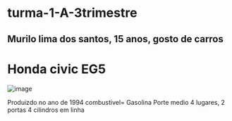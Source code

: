 # turma-1-A-3trimestre
## Murilo lima dos santos, 15 anos, gosto de carros 

# Honda civic EG5
![image](https://github.com/murilo0001/turma-1-A-3trimestre/assets/146739922/9f2e0836-10bd-4cab-9823-d63c32beff5f)

Produizdo no ano de 1994
combustivel= Gasolina
Porte medio
4 lugares, 2 portas
4 cilindros em  linha
